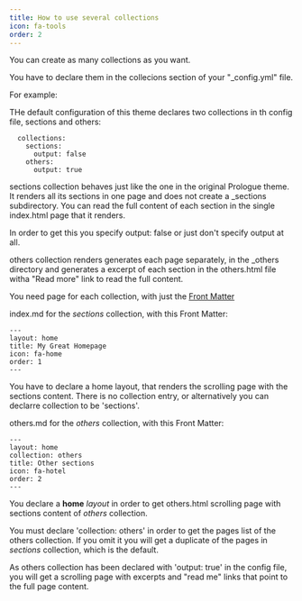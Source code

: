 ```yaml
---
title: How to use several collections
icon: fa-tools
order: 2
---
```

You can create as many collections as you want.

You have to declare them in the collecions section of your "_config.yml" file.

For example:

THe default configuration of this theme declares two collections in th config file, sections and others:


```
  collections:
    sections:
      output: false
    others:
      output: true
```

sections collection behaves just like the one in the original Prologue theme.
It renders all its sections in one page and does not create a _sections subdirectory.
You can read the full content of each section in the single index.html page that it renders.

In order to get this you specify output: false or just don't specify output at all.

others collection renders generates each page separately, in the _others directory and generates a excerpt of each section in the others.html file witha "Read more" link to read the full content.

You need page for each collection, with just the [Front Matter](https://jekyllrb.com/docs/front-matter/)

index.md for the *sections* collection, with this Front Matter:
```
---
layout: home
title: My Great Homepage
icon: fa-home
order: 1
---
```

You have to declare a home layout, that renders the scrolling page with the sections content.
There is no collection entry, or alternatively you can declarre collection to be 'sections'.

others.md for the *others* collection, with this Front Matter:
```
---
layout: home
collection: others
title: Other sections
icon: fa-hotel
order: 2
---
```

You declare a **home** *layout* in order to get others.html scrolling page with sections content of *others* collection.

You must declare 'collection: others' in order to get the pages list of the others collection.
If you omit it you will get a duplicate of the pages in *sections* collection, which is the default.

As others collection has been declared with 'output: true' in the config file, you will get a scrolling page with excerpts and "read me" links that point to the full page content.
